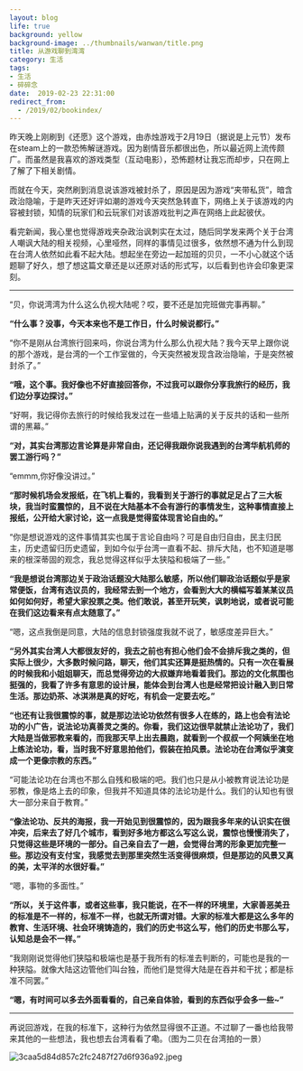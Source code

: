 ```yaml
---
layout: blog
life: true
background: yellow
background-image: ../thumbnails/wanwan/title.png
title: 从游戏聊到湾湾
category: 生活
tags:
- 生活
- 碎碎念
date:  2019-02-23 22:31:00
redirect_from:
  - /2019/02/bookindex/
---
```

昨天晚上刚刷到《还愿》这个游戏，由赤烛游戏于2月19日（据说是上元节）发布在steam上的一款恐怖解谜游戏。因为剧情音乐都很出色，所以最近网上流传颇广。而虽然是我喜欢的游戏类型（互动电影），恐怖题材让我忘而却步，只在网上了解了下相关剧情。

而就在今天，突然刷到消息说该游戏被封杀了，原因是因为游戏“夹带私货”，暗含政治隐喻，于是昨天还好评如潮的游戏今天突然急转直下，网络上关于该游戏的内容被封锁，知情的玩家们和云玩家们对该游戏批判之声在网络上此起彼伏。

看完新闻，我心里也觉得游戏夹杂政治讽刺实在太过，随后同学发来两个关于台湾人嘲讽大陆的相关视频，心里哑然，同样的事情见过很多，依然想不通为什么到现在台湾人依然如此看不起大陆。想起坐在旁边一起加班的贝贝，一不小心就这个话题聊了好久，想了想这篇文章还是以还原对话的形式写，以后看到也许会印象更深刻。

----

“贝，你说湾湾为什么这么仇视大陆呢？哎，要不还是加完班做完事再聊。”

**“什么事？没事，今天本来也不是工作日，什么时候说都行。”**

“你不是刚从台湾旅行回来吗，你说台湾为什么那么仇视大陆？我今天早上跟你说的那个游戏，是台湾的一个工作室做的，今天突然被发现含政治隐喻，于是突然被封杀了。”

**“哦，这个事。我好像也不好直接回答你，不过我可以跟你分享我旅行的经历，我们边分享边探讨。”**

“好啊，我记得你去旅行的时候给我发过在一些墙上贴满的关于反共的话和一些所谓的黑幕。”

**“对，其实台湾那边言论算是非常自由，还记得我跟你说我遇到的台湾华航机师的罢工游行吗？”**

“emmm,你好像没讲过。”

**“那时候机场会发报纸，在飞机上看的，我看到关于游行的事就足足占了三大板块，我当时蛮震惊的，且不说在大陆基本不会有游行的事情发生，这种事情直接上报纸，公开给大家讨论，这一点我是觉得蛮体现言论自由的。”**

“你是想说游戏的这件事情其实也属于言论自由吗？可是自由归自由，民主归民主，历史遗留归历史遗留，到如今似乎台湾一直看不起、排斥大陆，也不知道是哪来的根深蒂固的观念，我总觉得这样似乎太狭隘和极端了一些。”

**“我是想说台湾那边关于政治话题没大陆那么敏感，所以他们聊政治话题似乎是家常便饭，台湾有选议员的，我经常去到一个地方，会看到大大的横幅写着某某议员如何如何好，希望大家投票之类。他们敢说，甚至开玩笑，讽刺地说，或者说可能在我们这边看来有点太随意了。”**

“嗯，这点我倒是同意，大陆的信息封锁强度我就不说了，敏感度差异巨大。”

**“另外其实台湾人大都很友好的，我去之前也有担心他们会不会排斥我之类的，但实际上很少，大多数时候问路，聊天，他们其实还算是挺热情的。只有一次在看展的时候我和小姐姐聊天，而总觉得旁边的大叔嫌弃地看着我们。那边的文化氛围也挺强的，我看了许多有意思的设计展，能体会到台湾人也是经常把设计融入到日常生活。那边奶茶、冰淇淋是真的好吃，有机会一定要去吃。”**

**“也还有让我很震惊的事，就是那边法论功依然有很多人在练的，路上也会有法论功的小广告，说法论功真善灵之类的。你看，我们这边很早就禁止法论功了，我们大陆是当做邪教来看的，而我那天早上出去晨跑，就看到一个叔叔一个阿姨坐在地上练法论功，看，当时我不好意思拍他们，假装在拍风景。法论功在台湾似乎演变成一个更像宗教的东西。”**

“可能法论功在台湾也不那么自残和极端的吧。我们也只是从小被教育说法论功是邪教，像是烙上去的印象，但我并不知道具体的法论功是什么。我们的认知也有很大一部分来自于教育。”

**“像法论功、反共的海报，我一开始见到很震惊的，因为跟我多年来的认识实在很冲突，后来去了好几个城市，看到好多地方都这么写这么说，震惊也慢慢消失了，只觉得这些是环境的一部分。自己亲自去了一趟，会觉得台湾的形象更加完整一些。那边没有支付宝，我感觉去到那里突然生活变得很麻烦，但是那边的风景又真的美，太平洋的水很好看。”**

“嗯，事物的多面性。”

**“所以，关于这件事，或者这些事，我只能说，在不一样的环境里，大家善恶美丑的标准是不一样的，标准不一样，也就无所谓对错。大家的标准大都是这么多年的教育、生活环境、社会环境铸造的，我们的历史书这么写，他们的历史书那么写，认知总是会不一样。”**

“我刚刚说觉得他们狭隘和极端也是基于我所有的标准去判断的，可能也是我的一种狭隘。就像大陆这边管他们叫台独，而他们是觉得大陆是在吞并和干扰；都是标准不同罢。”

**“嗯，有时间可以多去外面看看的，自己亲自体验，看到的东西似乎会多一些~”**

---

再说回游戏，在我的标准下，这种行为依然显得很不正道。不过聊了一番也给我带来其他的一些想法，我也想去台湾看看了嘞。（图为二贝在台湾拍的一景）

![3caa5d84d857c2fc2487f27d6f936a92.jpeg](http://zhuangzhuangmiao.github.io/thumbnails/wanwan/d1.jpg)





